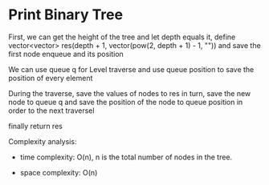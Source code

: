 # Print Binary Tree

First, we can get the height of the tree and let depth equals it, define vector<vector<string>> res(depth + 1, vector<string>(pow(2, depth + 1) - 1, "")) and save the first node enqueue and its position 

We can use queue q for Level traverse and use queue position to save the position of every element

During the traverse, save the values of nodes to res in turn, save the new node to queue q and save the position of the node to queue position in order to the next traversel

finally return res

Complexity analysis:
- time complexity: O(n),  n is the total number of nodes in the tree.

- space complexity: O(n)
